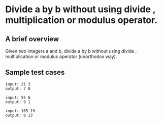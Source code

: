 # Divide a by b without using divide , multiplication or modulus operator.

## A brief overview

Given two integers a and b, divide a by b without using divide , multiplication or modulus operator (unorthodox way).

## Sample test cases

```
input: 21 3
output: 7 0
```

```
input: 55 6
output: 9 1
```

```
input: 165 19
output: 8 13
```
